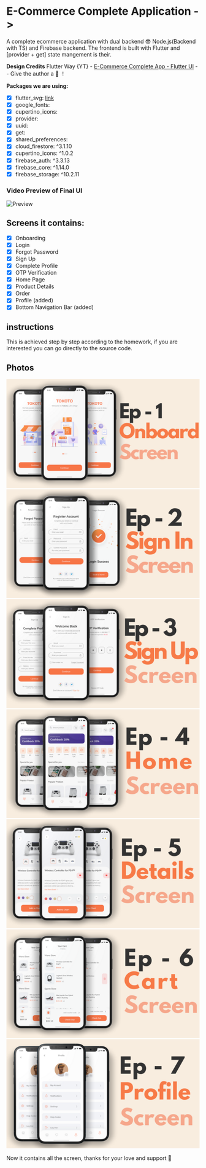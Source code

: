 
# E-Commerce Complete Application ->
A complete ecommerce application with dual backend 😎 Node.js(Backend with TS) and Firebase backend. The frontend is built with Flutter and [provider + get] state mangement is their.

**Design Credits**
Flutter Way {YT} - [E-Commerce Complete App - Flutter UI](https://github.com/abuanwar072/E-commerce-Complete-Flutter-UI) --  Give the author a :star2: ！  

**Packages we are using:**
- [x] flutter_svg: [link](https://pub.dev/packages/flutter_svg)
- [x] google_fonts: 
- [x] cupertino_icons:
- [x] provider:
- [x] uuid:
- [x] get:
- [x] shared_preferences:
- [x] cloud_firestore: ^3.1.10
- [x] cupertino_icons: ^1.0.2
- [x] firebase_auth: ^3.3.13
- [x] firebase_core: ^1.14.0
- [x] firebase_storage: ^10.2.11

### Video Preview of Final UI
![Preview](/intro.gif)

## Screens it contains:
- [x] Onboarding
- [x] Login
- [x] Forgot Password
- [x] Sign Up
- [x] Complete Profile
- [x] OTP Verification
- [x] Home Page
- [x] Product Details
- [x] Order
- [x] Profile (added)
- [x] Bottom Navigation Bar (added)

## instructions
This is achieved step by step according to the homework, if you are interested you can go directly to the source code.  

## Photos
![Preview](/photos/1.png)
![Preview](/photos/2.png)
![Preview](/photos/3.png)
![Preview](/photos/4.png)
![Preview](/photos/5.png)
![Preview](/photos/6.png)
![Preview](/photos/7.png)

Now it contains all the screen, thanks for your love and support 🙏 
